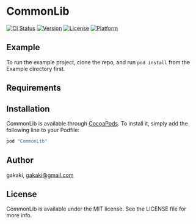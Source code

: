 # CommonLib

[![CI Status](http://img.shields.io/travis/gakaki/CommonLib.svg?style=flat)](https://travis-ci.org/gakaki/CommonLib)
[![Version](https://img.shields.io/cocoapods/v/CommonLib.svg?style=flat)](http://cocoapods.org/pods/CommonLib)
[![License](https://img.shields.io/cocoapods/l/CommonLib.svg?style=flat)](http://cocoapods.org/pods/CommonLib)
[![Platform](https://img.shields.io/cocoapods/p/CommonLib.svg?style=flat)](http://cocoapods.org/pods/CommonLib)

## Example

To run the example project, clone the repo, and run `pod install` from the Example directory first.

## Requirements

## Installation

CommonLib is available through [CocoaPods](http://cocoapods.org). To install
it, simply add the following line to your Podfile:

```ruby
pod "CommonLib"
```

## Author

gakaki, gakaki@gmail.com

## License

CommonLib is available under the MIT license. See the LICENSE file for more info.
